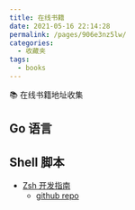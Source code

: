 ```yaml
---
title: 在线书籍
date: 2021-05-16 22:14:28
permalink: /pages/906e3nz5lw/
categories:
  - 收藏夹
tags:
  - books
---
```


📚 在线书籍地址收集

## Go 语言

## Shell 脚本

- [Zsh 开发指南](https://zshguide.readthedocs.io/zh/latest/index.html)
  - [github repo](https://github.com/goreliu/zshguide)
